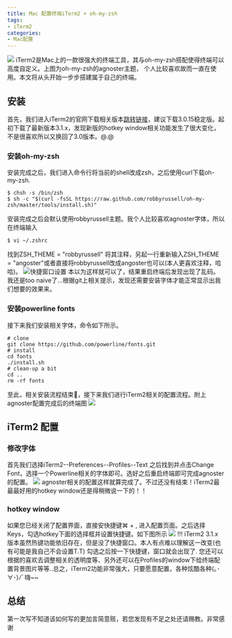 ```yaml
---
title: Mac 配置终端iTerm2 + oh-my-zsh
tags:
- iTerm2 
categories:
- Mac配置
---
```


![](http://og20v8qdj.bkt.clouddn.com/iterm2.jpg)
iTerm2是Mac上的一款很强大的终端工具，其与oh-my-zsh搭配使得终端可以高度自定义。上图为oh-my-zsh的agnoster主题， 个人比较喜欢故而一直在使用。本文将从头开始一步步搭建属于自己的终端。
<!--more-->
## 安装
首先，我们进入iTerm2的官网下载相关版本[跳转链接](http://www.iterm2.com/downloads.html)，建议下载3.0.15稳定版。起初下载了最新版本3.1.x，发现新版的hotkey window相关功能发生了很大变化，不是很喜欢所以又换回了3.0版本。@.@
### 安装oh-my-zsh
安装完成之后，我们进入命令行将当前的shell改成zsh，之后使用curl下载oh-my-zsh.
```code
$ chsh -s /bin/zsh
$ sh -c "$(curl -fsSL https://raw.github.com/robbyrussell/oh-my-zsh/master/tools/install.sh)"
```
安装完成之后会默认使用robbyrussell主题。我个人比较喜欢agnoster字体，所以在终端输入
```code
$ vi ~/.zshrc
```
找到ZSH_THEME = "robbyrussell" 将其注释，另起一行重新输入ZSH_THEME = "angoster"或者直接将robbyrussell改成angoster也可以(本人更喜欢注释，哈哈)。
![快捷窗口设置](http://og20v8qdj.bkt.clouddn.com/hotkey.png)
本以为这样就可以了，结果重启终端后发现出现了乱码。我还是too naive了…根据git上相关提示，发现还需要安装字体才能正常显示出我们想要的效果来。
### 安装powerline fonts
接下来我们安装相关字体，命令如下所示。
```code
# clone
git clone https://github.com/powerline/fonts.git
# install
cd fonts
./install.sh
# clean-up a bit
cd ..
rm -rf fonts
```
至此，相关安装流程结束👏，接下来我们进行iTerm2相关的配置流程。附上agnoster配置完成后的终端图
![](http://og20v8qdj.bkt.clouddn.com/agnoster.png)

## iTerm2 配置
### 修改字体
首先我们选择iTerm2--Preferences--Profiles--Text 之后找到并点击Change Font，选择一个Powerline相关的字体即可。选好之后重启终端即可完成agnoster的配置。
![](http://og20v8qdj.bkt.clouddn.com/iTerm-config.png)
agnoster相关的配置这样就算完成了。不过还没有结束！iTerm2最最最好用的hotkey window还是得稍微说一下的！！
### hotkey window
如果您已经关闭了配置界面，直接安快捷键⌘ + , 进入配置页面。之后选择Keys，勾选hotkey下面的选择框并设置快捷键。如下图所示
![](http://og20v8qdj.bkt.clouddn.com/hotkey.png)
!!! iTerm2 3.1.x 版本虽然热键功能依旧存在，但是没了快捷窗口。本人有点难以理解这一改变(也有可能是我自己不会设置T.T)
勾选之后按一下快捷键，窗口就会出现了. 您还可以根据的喜欢去调整相关的透明度等、另外还可以在Profiles的window下给终端配置背景图片等等..总之，iTerm2功能非常强大，只要愿意配置，各种炫酷各种(｡･∀･)ﾉﾞ嗨~~

## 总结
第一次写不知道该如何写的更加言简意赅，若您发现有不足之处还请赐教。非常感谢